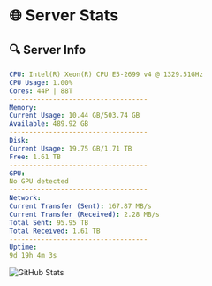# 🌐 Server Stats
## 🔍 Server Info
```yaml
CPU: Intel(R) Xeon(R) CPU E5-2699 v4 @ 1329.51GHz
CPU Usage: 1.00%
Cores: 44P | 88T
-----------------------------------
Memory:
Current Usage: 10.44 GB/503.74 GB
Available: 489.92 GB
-----------------------------------
Disk:
Current Usage: 19.75 GB/1.71 TB
Free: 1.61 TB
-----------------------------------
GPU:
No GPU detected
-----------------------------------
Network:
Current Transfer (Sent): 167.87 MB/s
Current Transfer (Received): 2.28 MB/s
Total Sent: 95.95 TB
Total Received: 1.61 TB
-----------------------------------
Uptime:
9d 19h 4m 3s
```
![GitHub Stats](https://img.shields.io/badge/Updated-2025-02-17_17:47:21-blue)